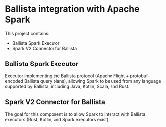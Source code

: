 # Ballista integration with Apache Spark

This project contains:

- Ballista Spark Executor
- Spark V2 Connector for Ballista

## Ballista Spark Executor

Executor implementing the Ballista protocol (Apache Flight + protobuf-encoded Ballista query plans), allowing Spark to be used from any language supported by Ballista, including Java, Kotlin, Scala, and Rust.

## Spark V2 Connector for Ballista

The goal for this component is to allow Spark to interact with Ballista executors (Rust, Kotlin, and Spark executors exist).